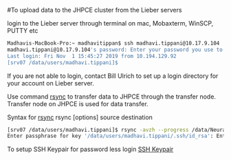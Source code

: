 #To upload data to the JHPCE cluster from the Lieber servers

login to the Lieber server through terminal on mac, Mobaxterm, WinSCP, PUTTY etc 

``` Bash
Madhavis-MacBook-Pro:~ madhavitippan$ ssh madhavi.tippani@10.17.9.104
madhavi.tippani@10.17.9.104's password: Enter your password you use to login to Lieber server 10.17.9.104
Last login: Fri Nov  1 15:45:27 2019 from 10.194.129.92
[srv07 /data/users/madhavi.tippani]$ 
```
If you are not able to login, contact Bill Ulrich to set up a login directory for your account on Lieber server.

Use command [rsync](https://linuxize.com/post/how-to-use-rsync-for-local-and-remote-data-transfer-and-synchronization/) to transfer data to JHPCE through the transfer node. Transfer node on JHPCE is used for data transfer.

Syntax for [rsync](https://linuxize.com/post/how-to-use-rsync-for-local-and-remote-data-transfer-and-synchronization/) 
rsync [options] source destination

``` Bash
[srv07 /data/users/madhavi.tippani]$ rsync -avzh --progress /data/Neural_Plasticity/Maddy/Ca_Img/test ssh mtippani@jhpce-transfer01.jhsph.edu:/dcl01/lieber/ajaffe/Maddy/Ca_Img/vignette 
Enter passphrase for key '/data/users/madhavi.tippani/.ssh/id_rsa': Enter your password for JHPCE or the Key if you have your system setup with SSH Keypair
```

To setup SSH Keypair for password less login [SSH Keypair](https://jhpce.jhu.edu/knowledge-base/authentication/ssh-key-setup/)
